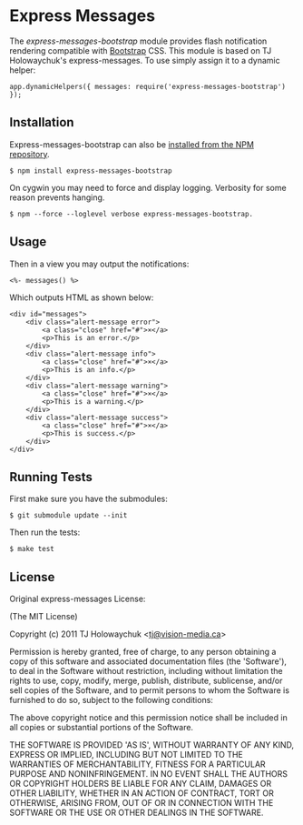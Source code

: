 # Express Messages
      
The _express-messages-bootstrap_ module provides flash notification rendering compatible with [Bootstrap](http://twitter.github.com/bootstrap/) CSS. This module is based on TJ Holowaychuk's express-messages. To use simply assign it to a dynamic helper:

    app.dynamicHelpers({ messages: require('express-messages-bootstrap') });

## Installation

Express-messages-bootstrap can also be [installed from the NPM repository](http://search.npmjs.org/#/express-messages-bootstrap).

    $ npm install express-messages-bootstrap

On cygwin you may need to force and display logging. Verbosity for some reason prevents hanging.

    $ npm --force --loglevel verbose express-messages-bootstrap.

## Usage

Then in a view you may output the notifications:

    <%- messages() %>

Which outputs HTML as shown below:

    <div id="messages">
        <div class="alert-message error">
            <a class="close" href="#">×</a>
            <p>This is an error.</p>
        </div>
        <div class="alert-message info">
            <a class="close" href="#">×</a>
            <p>This is an info.</p>
        </div>
        <div class="alert-message warning">
            <a class="close" href="#">×</a>
            <p>This is a warning.</p>
        </div>
        <div class="alert-message success">
            <a class="close" href="#">×</a>
            <p>This is success.</p>
        </div>
    </div>

## Running Tests

First make sure you have the submodules:

    $ git submodule update --init

Then run the tests:

    $ make test

## License 

Original express-messages License:

(The MIT License)

Copyright (c) 2011 TJ Holowaychuk &lt;tj@vision-media.ca&gt;

Permission is hereby granted, free of charge, to any person obtaining
a copy of this software and associated documentation files (the
'Software'), to deal in the Software without restriction, including
without limitation the rights to use, copy, modify, merge, publish,
distribute, sublicense, and/or sell copies of the Software, and to
permit persons to whom the Software is furnished to do so, subject to
the following conditions:

The above copyright notice and this permission notice shall be
included in all copies or substantial portions of the Software.

THE SOFTWARE IS PROVIDED 'AS IS', WITHOUT WARRANTY OF ANY KIND,
EXPRESS OR IMPLIED, INCLUDING BUT NOT LIMITED TO THE WARRANTIES OF
MERCHANTABILITY, FITNESS FOR A PARTICULAR PURPOSE AND NONINFRINGEMENT.
IN NO EVENT SHALL THE AUTHORS OR COPYRIGHT HOLDERS BE LIABLE FOR ANY
CLAIM, DAMAGES OR OTHER LIABILITY, WHETHER IN AN ACTION OF CONTRACT,
TORT OR OTHERWISE, ARISING FROM, OUT OF OR IN CONNECTION WITH THE
SOFTWARE OR THE USE OR OTHER DEALINGS IN THE SOFTWARE.
